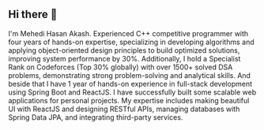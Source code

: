 ## Hi there 👋

I'm Mehedi Hasan Akash. Experienced C++ competitive programmer with four years of hands-on expertise, specializing in developing algorithms and
applying object-oriented design principles to build optimized solutions, improving system performance by 30%. Additionally, I hold
a Specialist Rank on Codeforces (Top 30% globally) with over 1500+ solved DSA problems, demonstrating strong problem-solving
and analytical skills.
And beside that I have 1 year of hands-on experience in full-stack development using Spring Boot and ReactJS. I have successfully built some
scalable web applications for personal projects. My expertise includes making beautiful UI with ReactJS and designing RESTful APIs, managing databases with Spring
Data JPA, and integrating third-party services.



<!--
**m-akash/m-akash** is a ✨ _special_ ✨ repository because its `README.md` (this file) appears on your GitHub profile.

Here are some ideas to get you started:

- 🔭 I’m currently working on ...
- 🌱 I’m currently learning ...
- 👯 I’m looking to collaborate on ...
- 🤔 I’m looking for help with ...
- 💬 Ask me about ...
- 📫 How to reach me: ...
- 😄 Pronouns: ...
- ⚡ Fun fact: ...
-->
